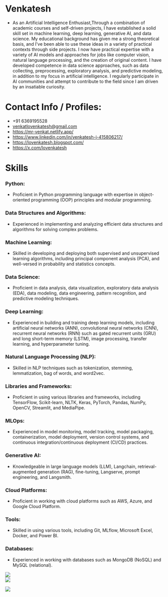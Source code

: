 # Venkatesh 
- As an Artificial Intelligence Enthusiast,Through a combination of academic courses and self-driven projects, I have established a solid skill set in machine learning, deep learning, generative AI, and data science. My educational background has given me a strong theoretical basis, and I've been able to use these ideas in a variety of practical contexts through side projects. I now have practical expertise with a variety of AI models and approaches for jobs like computer vision, natural language processing, and the creation of original content. I have developed competence in data science approaches, such as data collecting, preprocessing, exploratory analysis, and predictive modeling, in addition to my focus in artificial intelligence. I regularly participate in AI communities and attempt to contribute to the field since I am driven by an insatiable curiosity.



# Contact Info / Profiles:
- +91 6369195528
- venkatlovenkatesh@gmail.com
- https://mr-venkat.netlify.app/
- https://www.linkedin.com/in/venkatesh-j-415806217/
- https://lovenkatesh.blogspot.com/
- https://x.com/lovenkatesh

# Skills
### Python:
- Proficient in Python programming language with expertise in object-oriented programming (OOP) principles and modular programming.

### Data Structures and Algorithms:
- Experienced in implementing and analyzing efficient data structures and algorithms for solving complex problems.

### Machine Learning:
- Skilled in developing and deploying both supervised and unsupervised learning algorithms, including principal component analysis (PCA), and well-versed in probability and statistics concepts.

### Data Science:
- Proficient in data analysis, data visualization, exploratory data analysis (EDA), data modeling, data engineering, pattern recognition, and predictive modeling techniques.

### Deep Learning:
- Experienced in building and training deep learning models, including artificial neural networks (ANN), convolutional neural networks (CNN), recurrent neural networks (RNN) such as gated recurrent units (GRU) and long short-term memory (LSTM), image processing, transfer learning, and hyperparameter tuning.

### Natural Language Processing (NLP):
- Skilled in NLP techniques such as tokenization, stemming, lemmatization, bag of words, and word2vec.

### Libraries and Frameworks:
- Proficient in using various libraries and frameworks, including TensorFlow, Scikit-learn, NLTK, Keras, PyTorch, Pandas, NumPy, OpenCV, Streamlit, and MediaPipe.

### MLOps:
- Experienced in model monitoring, model tracking, model packaging, containerization, model deployment, version control systems, and continuous integration/continuous deployment (CI/CD) practices.

### Generative AI:
- Knowledgeable in large language models (LLM), Langchain, retrieval-augmented generation (RAG), fine-tuning, Langserve, prompt engineering, and Langsmith.

### Cloud Platforms:
- Proficient in working with cloud platforms such as AWS, Azure, and Google Cloud Platform.

### Tools: 
- Skilled in using various tools, including Git, MLflow, Microsoft Excel, Docker, and Power BI.

### Databases:
- Experienced in working with databases such as MongoDB (NoSQL) and MySQL (relational).

![](https://github-readme-streak-stats.herokuapp.com/?user=venkatlovenkatesh&theme=nord&hide_border=true)<br/>
![](https://github-readme-stats.vercel.app/api/top-langs/?username=venkatlovenkatesh&theme=nord&hide_border=true&include_all_commits=false&count_private=false&layout=compact)

[![](https://visitcount.itsvg.in/api?id=venkatlovenkatesh&icon=0&color=9)](https://visitcount.itsvg.in)


